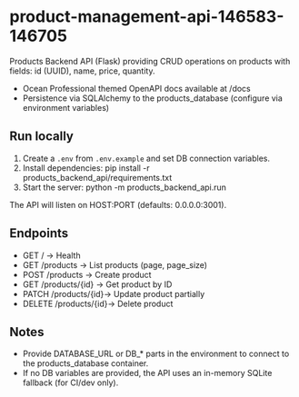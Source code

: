 # product-management-api-146583-146705

Products Backend API (Flask) providing CRUD operations on products with fields: id (UUID), name, price, quantity.

- Ocean Professional themed OpenAPI docs available at /docs
- Persistence via SQLAlchemy to the products_database (configure via environment variables)

## Run locally

1. Create a `.env` from `.env.example` and set DB connection variables.
2. Install dependencies:
   pip install -r products_backend_api/requirements.txt
3. Start the server:
   python -m products_backend_api.run

The API will listen on HOST:PORT (defaults: 0.0.0.0:3001).

## Endpoints

- GET /               -> Health
- GET /products       -> List products (page, page_size)
- POST /products      -> Create product
- GET /products/{id}  -> Get product by ID
- PATCH /products/{id}-> Update product partially
- DELETE /products/{id}-> Delete product

## Notes

- Provide DATABASE_URL or DB_* parts in the environment to connect to the products_database container.
- If no DB variables are provided, the API uses an in-memory SQLite fallback (for CI/dev only).
